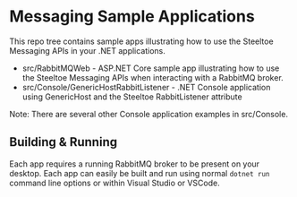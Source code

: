 # Messaging Sample Applications

This repo tree contains sample apps illustrating how to use the Steeltoe Messaging APIs in your .NET applications.

* src/RabbitMQWeb - ASP.NET Core sample app illustrating how to use the Steeltoe Messaging APIs when interacting with a RabbitMQ broker.
* src/Console/GenericHostRabbitListener - .NET Console application using GenericHost and the Steeltoe RabbitListener attribute

Note: There are several other Console application examples in src/Console.

## Building & Running

Each app requires a running RabbitMQ broker to be present on your desktop. Each app can easily be built and run using normal `dotnet run` command line options or within Visual Studio or VSCode.
